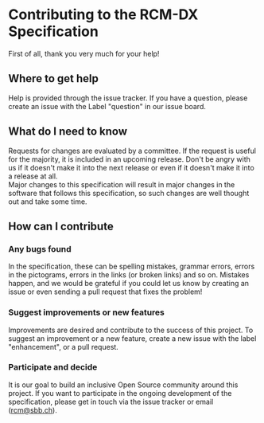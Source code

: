 # Contributing to the RCM-DX Specification

First of all, thank you very much for your help!

## Where to get help

Help is provided through the issue tracker. If you have a question, please create an issue with the Label "question" in our issue board.

## What do I need to know

Requests for changes are evaluated by a committee. If the request is useful for the majority, it is included in an upcoming release. Don't be angry with us if it doesn't make it into the next release or even if it doesn't make it into a release at all.  
Major changes to this specification will result in major changes in the software that follows this specification, so such changes are well thought out and take some time.

## How can I contribute

### Any bugs found

In the specification, these can be spelling mistakes, grammar errors, errors in the pictograms, errors in the links (or broken links) and so on. Mistakes happen, and we would be grateful if you could let us know by creating an issue or even sending a pull request that fixes the problem!  

### Suggest improvements or new features

Improvements are desired and contribute to the success of this project. To suggest an improvement or a new feature, create a new issue with the label "enhancement", or a pull request.

### Participate and decide

It is our goal to build an inclusive Open Source community around this project. If you want to participate in the ongoing development of the specification, please get in touch via the issue tracker or email (rcm@sbb.ch).
